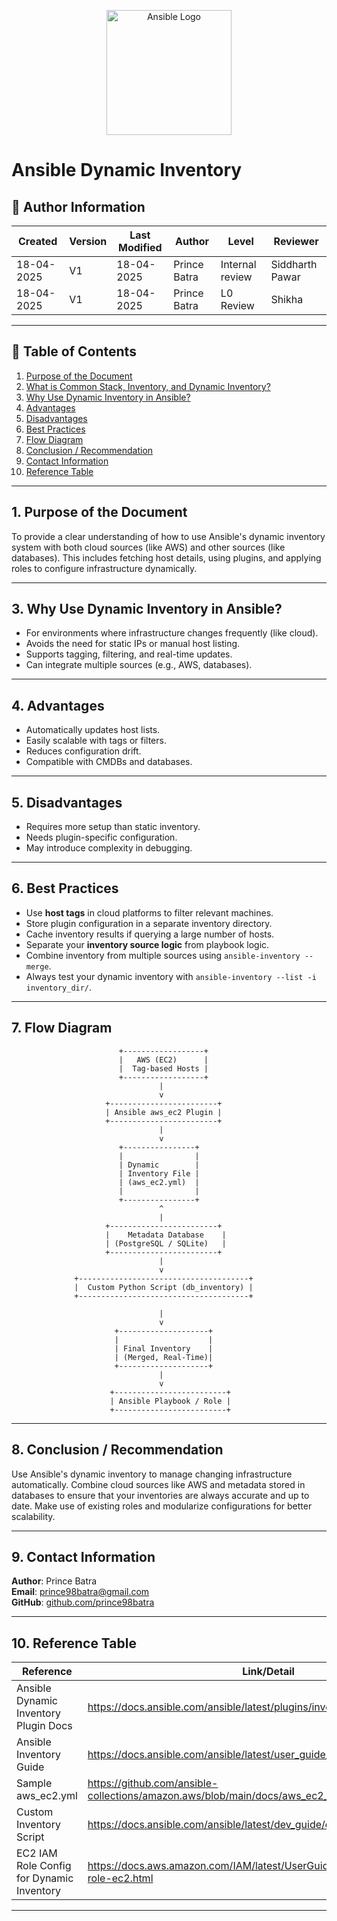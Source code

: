 <p align="center">
  <img src="https://upload.wikimedia.org/wikipedia/commons/thumb/2/24/Ansible_logo.svg/1664px-Ansible_logo.svg.png" alt="Ansible Logo" width="200"/>
</p>

# Ansible Dynamic Inventory

## 👤 **Author Information**
| **Created**       | **Version** | **Last Modified** | **Author**        | **Level**            | **Reviewer**  |
|--------------------|-------------|-------------------|-------------------|------------------------|---------------|
| 18-04-2025         | V1          | 18-04-2025        | Prince Batra    | Internal review        | Siddharth Pawar        |
| 18-04-2025         | V1          | 18-04-2025        | Prince Batra      | L0 Review | Shikha        |

---

## 📘 Table of Contents

1. [Purpose of the Document](#1-purpose-of-the-document)
2. [What is Common Stack, Inventory, and Dynamic Inventory?](#2-what-is-common-stack-inventory-and-dynamic-inventory)
3. [Why Use Dynamic Inventory in Ansible?](#3-why-use-dynamic-inventory-in-ansible)
4. [Advantages](#4-advantages)
5. [Disadvantages](#5-disadvantages)
6. [Best Practices](#6-best-practices)
7. [Flow Diagram](#7-flow-diagram)
8. [Conclusion / Recommendation](#8-conclusion--recommendation)
9. [Contact Information](#9-contact-information)
10. [Reference Table](#10-reference-table)

---

## 1. Purpose of the Document

To provide a clear understanding of how to use Ansible's dynamic inventory system with both cloud sources (like AWS) and other sources (like databases). This includes fetching host details, using plugins, and applying roles to configure infrastructure dynamically.

---

## 3. Why Use Dynamic Inventory in Ansible?

- For environments where infrastructure changes frequently (like cloud).
- Avoids the need for static IPs or manual host listing.
- Supports tagging, filtering, and real-time updates.
- Can integrate multiple sources (e.g., AWS, databases).

---

## 4. Advantages

- Automatically updates host lists.
- Easily scalable with tags or filters.
- Reduces configuration drift.
- Compatible with CMDBs and databases.

---

## 5. Disadvantages

- Requires more setup than static inventory.
- Needs plugin-specific configuration.
- May introduce complexity in debugging.

---

## 6. Best Practices

- Use **host tags** in cloud platforms to filter relevant machines.
- Store plugin configuration in a separate inventory directory.
- Cache inventory results if querying a large number of hosts.
- Separate your **inventory source logic** from playbook logic.
- Combine inventory from multiple sources using `ansible-inventory --merge`.
- Always test your dynamic inventory with `ansible-inventory --list -i inventory_dir/`.

---

## 7. Flow Diagram

```
                        +------------------+
                        |   AWS (EC2)      |
                        |  Tag-based Hosts |
                        +------------------+
                                 |
                                 v
                     +------------------------+
                     | Ansible aws_ec2 Plugin |
                     +------------------------+
                                 |
                                 v
                        +----------------+
                        |                |
                        | Dynamic        |
                        | Inventory File |
                        | (aws_ec2.yml)  |
                        |                |
                        +----------------+
                                 ^
                                 |
                     +------------------------+
                     |    Metadata Database    |
                     | (PostgreSQL / SQLite)   |
                     +------------------------+
                                 |
                                 v
              +--------------------------------------+
              |  Custom Python Script (db_inventory) |
              +--------------------------------------+

                                 |
                                 v
                       +--------------------+
                       |                    |
                       | Final Inventory    |
                       | (Merged, Real-Time)|
                       +--------------------+
                                 |
                                 v
                      +-------------------------+
                      | Ansible Playbook / Role |
                      +-------------------------+
```

---

## 8. Conclusion / Recommendation

Use Ansible's dynamic inventory to manage changing infrastructure automatically. Combine cloud sources like AWS and metadata stored in databases to ensure that your inventories are always accurate and up to date. Make use of existing roles and modularize configurations for better scalability.

---

## 9. Contact Information

**Author**: Prince Batra  
**Email**: prince98batra@gmail.com  
**GitHub**: [github.com/prince98batra](https://github.com/prince98batra)

---

## 10. Reference Table

| Reference | Link/Detail |
|----------|--------------|
| Ansible Dynamic Inventory Plugin Docs | https://docs.ansible.com/ansible/latest/plugins/inventory/aws_ec2.html |
| Ansible Inventory Guide | https://docs.ansible.com/ansible/latest/user_guide/intro_inventory.html |
| Sample aws_ec2.yml | https://github.com/ansible-collections/amazon.aws/blob/main/docs/aws_ec2_inventory.rst |
| Custom Inventory Script | https://docs.ansible.com/ansible/latest/dev_guide/developing_inventory.html |
| EC2 IAM Role Config for Dynamic Inventory | https://docs.aws.amazon.com/IAM/latest/UserGuide/id_roles_use_switch-role-ec2.html |

---

